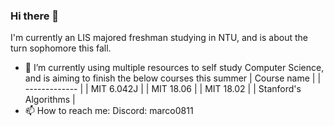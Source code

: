 ### Hi there 👋
I'm currently an LIS majored freshman studying in NTU, and is about the turn sophomore this fall.
- 🌱 I’m currently using multiple resources to self study Computer Science, and is aiming to finish the below courses this summer
| Course name |
| ------------- |
| MIT 6.042J |
| MIT 18.06 |
| MIT 18.02 |
| Stanford's Algorithms |
- 📫 How to reach me: Discord: marco0811

<!--
**Marcoshipp/Marcoshipp** is a ✨ _special_ ✨ repository because its `README.md` (this file) appears on your GitHub profile.

Here are some ideas to get you started:

- 🔭 I’m currently working on ...

- 👯 I’m looking to collaborate on ...
- 🤔 I’m looking for help with ...
- 💬 Ask me about ...
- 📫 How to reach me: ...
- 😄 Pronouns: ...
- ⚡ Fun fact: ...
-->

